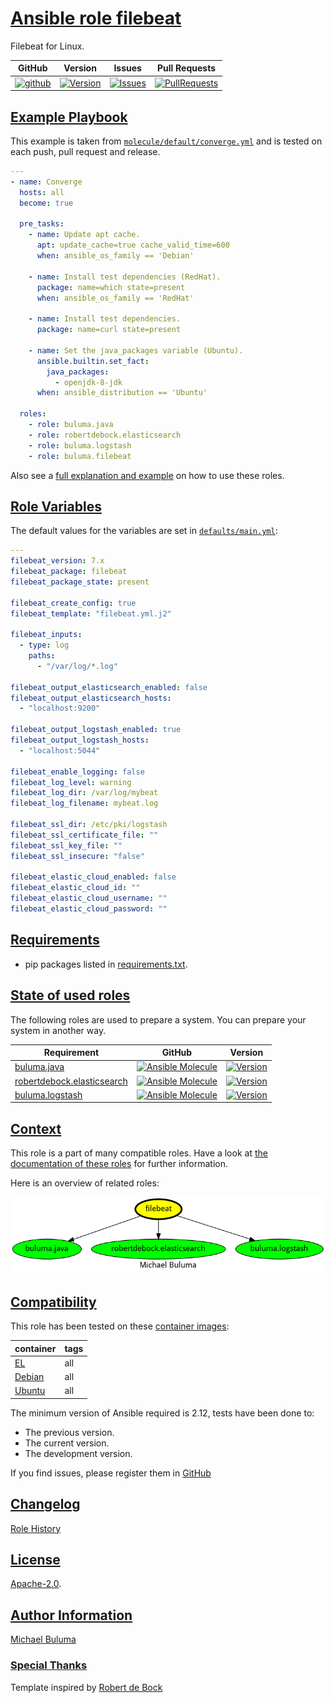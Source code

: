 # [Ansible role filebeat](#filebeat)

Filebeat for Linux.

|GitHub|Version|Issues|Pull Requests|
|------|-------|------|-------------|
|[![github](https://github.com/buluma/ansible-role-filebeat/actions/workflows/molecule.yml/badge.svg)](https://github.com/buluma/ansible-role-filebeat/actions/workflows/molecule.yml)|[![Version](https://img.shields.io/github/release/buluma/ansible-role-filebeat.svg)](https://github.com/buluma/ansible-role-filebeat/releases/)|[![Issues](https://img.shields.io/github/issues/buluma/ansible-role-filebeat.svg)](https://github.com/buluma/ansible-role-filebeat/issues/)|[![PullRequests](https://img.shields.io/github/issues-pr-closed-raw/buluma/ansible-role-filebeat.svg)](https://github.com/buluma/ansible-role-filebeat/pulls/)|

## [Example Playbook](#example-playbook)

This example is taken from [`molecule/default/converge.yml`](https://github.com/buluma/ansible-role-filebeat/blob/master/molecule/default/converge.yml) and is tested on each push, pull request and release.

```yaml
---
- name: Converge
  hosts: all
  become: true

  pre_tasks:
    - name: Update apt cache.
      apt: update_cache=true cache_valid_time=600
      when: ansible_os_family == 'Debian'

    - name: Install test dependencies (RedHat).
      package: name=which state=present
      when: ansible_os_family == 'RedHat'

    - name: Install test dependencies.
      package: name=curl state=present

    - name: Set the java_packages variable (Ubuntu).
      ansible.builtin.set_fact:
        java_packages:
          - openjdk-8-jdk
      when: ansible_distribution == 'Ubuntu'

  roles:
    - role: buluma.java
    - role: robertdebock.elasticsearch
    - role: buluma.logstash
    - role: buluma.filebeat
```

Also see a [full explanation and example](https://buluma.github.io/how-to-use-these-roles.html) on how to use these roles.

## [Role Variables](#role-variables)

The default values for the variables are set in [`defaults/main.yml`](https://github.com/buluma/ansible-role-filebeat/blob/master/defaults/main.yml):

```yaml
---
filebeat_version: 7.x
filebeat_package: filebeat
filebeat_package_state: present

filebeat_create_config: true
filebeat_template: "filebeat.yml.j2"

filebeat_inputs:
  - type: log
    paths:
      - "/var/log/*.log"

filebeat_output_elasticsearch_enabled: false
filebeat_output_elasticsearch_hosts:
  - "localhost:9200"

filebeat_output_logstash_enabled: true
filebeat_output_logstash_hosts:
  - "localhost:5044"

filebeat_enable_logging: false
filebeat_log_level: warning
filebeat_log_dir: /var/log/mybeat
filebeat_log_filename: mybeat.log

filebeat_ssl_dir: /etc/pki/logstash
filebeat_ssl_certificate_file: ""
filebeat_ssl_key_file: ""
filebeat_ssl_insecure: "false"

filebeat_elastic_cloud_enabled: false
filebeat_elastic_cloud_id: ""
filebeat_elastic_cloud_username: ""
filebeat_elastic_cloud_password: ""
```

## [Requirements](#requirements)

- pip packages listed in [requirements.txt](https://github.com/buluma/ansible-role-filebeat/blob/master/requirements.txt).

## [State of used roles](#state-of-used-roles)

The following roles are used to prepare a system. You can prepare your system in another way.

| Requirement | GitHub | Version |
|-------------|--------|--------|
|[buluma.java](https://galaxy.ansible.com/buluma/java)|[![Ansible Molecule](https://github.com/buluma/ansible-role-java/actions/workflows/molecule.yml/badge.svg)](https://github.com/buluma/ansible-role-java/actions/workflows/molecule.yml)|[![Version](https://img.shields.io/github/release/buluma/ansible-role-java.svg)](https://github.com/shadowwalker/ansible-role-java)|
|[robertdebock.elasticsearch](https://galaxy.ansible.com/buluma/robertdebock.elasticsearch)|[![Ansible Molecule](https://github.com/buluma/robertdebock.elasticsearch/actions/workflows/molecule.yml/badge.svg)](https://github.com/buluma/robertdebock.elasticsearch/actions/workflows/molecule.yml)|[![Version](https://img.shields.io/github/release/buluma/robertdebock.elasticsearch.svg)](https://github.com/shadowwalker/robertdebock.elasticsearch)|
|[buluma.logstash](https://galaxy.ansible.com/buluma/logstash)|[![Ansible Molecule](https://github.com/buluma/ansible-role-logstash/actions/workflows/molecule.yml/badge.svg)](https://github.com/buluma/ansible-role-logstash/actions/workflows/molecule.yml)|[![Version](https://img.shields.io/github/release/buluma/ansible-role-logstash.svg)](https://github.com/shadowwalker/ansible-role-logstash)|

## [Context](#context)

This role is a part of many compatible roles. Have a look at [the documentation of these roles](https://buluma.github.io/) for further information.

Here is an overview of related roles:

![dependencies](https://raw.githubusercontent.com/buluma/ansible-role-filebeat/png/requirements.png "Dependencies")

## [Compatibility](#compatibility)

This role has been tested on these [container images](https://hub.docker.com/u/buluma):

|container|tags|
|---------|----|
|[EL](https://hub.docker.com/repository/docker/buluma/enterpriselinux/general)|all|
|[Debian](https://hub.docker.com/repository/docker/buluma/debian/general)|all|
|[Ubuntu](https://hub.docker.com/repository/docker/buluma/ubuntu/general)|all|

The minimum version of Ansible required is 2.12, tests have been done to:

- The previous version.
- The current version.
- The development version.

If you find issues, please register them in [GitHub](https://github.com/buluma/ansible-role-filebeat/issues)

## [Changelog](#changelog)

[Role History](https://github.com/buluma/ansible-role-filebeat/blob/master/CHANGELOG.md)

## [License](#license)

[Apache-2.0](https://github.com/buluma/ansible-role-filebeat/blob/master/LICENSE).

## [Author Information](#author-information)

[Michael Buluma](https://buluma.github.io/)


### [Special Thanks](#special-thanks)

Template inspired by [Robert de Bock](https://github.com/robertdebock)
